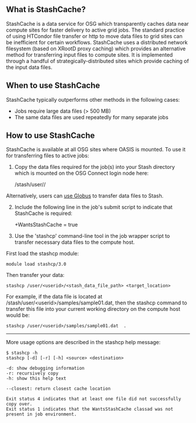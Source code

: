 [title]: - "Transferring data with StashCache"

What is StashCache?
-------------------

StashCache is a data service for OSG which transparently caches data near compute sites for faster delivery to active grid jobs.  The standard practice of using HTCondor file transfer or http to move data files to grid sites can be inefficient for certain workflows.  StashCache uses a distributed network filesystem (based on XRootD proxy caching) which provides an alternative method for transferring input files to compute sites.  It is implemented through a handful of strategically-distributed sites which provide caching of the input data files.

When to use StashCache
-----------------------

StashCache typically outperforms other methods in the following cases:

* Jobs require large data files (> 500 MB)
* The same data files are used repeatedly for many separate jobs

How to use StashCache
---------------------

StashCache is available at all OSG sites where OASIS is mounted. To use it for transferring files to active jobs:

1)  Copy the data files required for the job(s) into your Stash directory which is mounted on the OSG Connect login node here:

	/stash/user/<userid>/

Alternatively, users can [use Globus](<https://support.opensciencegrid.org/solution/articles/5000632397-data-transfer-with-globus>) to transfer data files to Stash.

2)  Include the following line in the job's submit script to indicate that StashCache is required:

	+WantsStashCache = true

3)  Use the 'stashcp' command-line tool in the job wrapper script to transfer necessary data files to the compute host.  

First load the stashcp module:

	module load stashcp/3.0

Then transfer your data:
	
	stashcp /user/<userid>/<stash_data_file_path> <target_location>

 For example, if the data file is located at /stash/user/<userid\>/samples/sample01.dat, then the stashcp command to transfer this file into your current working directory on the compute host would be:

	stashcp /user/<userid>/samples/sample01.dat  .
___

More usage options are described in the stashcp help message:

	$ stashcp -h
	stashcp [-d] [-r] [-h] <source> <destination>
	
	-d: show debugging information
	-r: recursively copy
	-h: show this help text

	--closest: return closest cache location

	Exit status 4 indicates that at least one file did not successfully copy over.
	Exit status 1 indicates that the WantsStashCache classad was not present in job environment.


